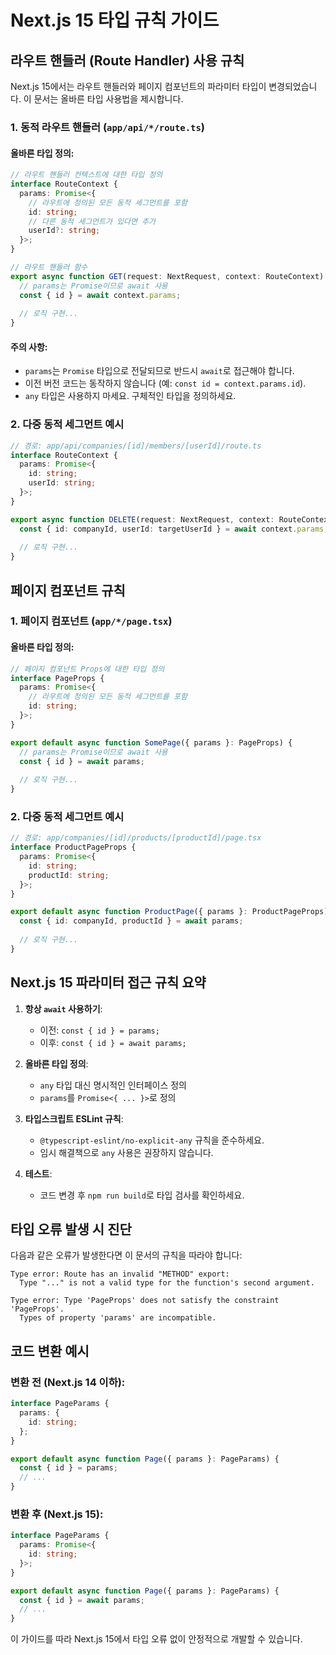 # Next.js 15 타입 규칙 가이드

## 라우트 핸들러 (Route Handler) 사용 규칙

Next.js 15에서는 라우트 핸들러와 페이지 컴포넌트의 파라미터 타입이 변경되었습니다. 이 문서는 올바른 타입 사용법을 제시합니다.

### 1. 동적 라우트 핸들러 (`app/api/*/route.ts`)

#### 올바른 타입 정의:

```typescript
// 라우트 핸들러 컨텍스트에 대한 타입 정의
interface RouteContext {
  params: Promise<{
    // 라우트에 정의된 모든 동적 세그먼트를 포함
    id: string;
    // 다른 동적 세그먼트가 있다면 추가
    userId?: string;
  }>;
}

// 라우트 핸들러 함수
export async function GET(request: NextRequest, context: RouteContext) {
  // params는 Promise이므로 await 사용
  const { id } = await context.params;
  
  // 로직 구현...
}
```

#### 주의 사항:

- `params`는 `Promise` 타입으로 전달되므로 반드시 `await`로 접근해야 합니다.
- 이전 버전 코드는 동작하지 않습니다 (예: `const id = context.params.id`).
- `any` 타입은 사용하지 마세요. 구체적인 타입을 정의하세요.

### 2. 다중 동적 세그먼트 예시

```typescript
// 경로: app/api/companies/[id]/members/[userId]/route.ts
interface RouteContext {
  params: Promise<{
    id: string;
    userId: string;
  }>;
}

export async function DELETE(request: NextRequest, context: RouteContext) {
  const { id: companyId, userId: targetUserId } = await context.params;
  
  // 로직 구현...
}
```

## 페이지 컴포넌트 규칙

### 1. 페이지 컴포넌트 (`app/*/page.tsx`)

#### 올바른 타입 정의:

```typescript
// 페이지 컴포넌트 Props에 대한 타입 정의
interface PageProps {
  params: Promise<{
    // 라우트에 정의된 모든 동적 세그먼트를 포함
    id: string;
  }>;
}

export default async function SomePage({ params }: PageProps) {
  // params는 Promise이므로 await 사용
  const { id } = await params;
  
  // 로직 구현...
}
```

### 2. 다중 동적 세그먼트 예시

```typescript
// 경로: app/companies/[id]/products/[productId]/page.tsx
interface ProductPageProps {
  params: Promise<{
    id: string;
    productId: string;
  }>;
}

export default async function ProductPage({ params }: ProductPageProps) {
  const { id: companyId, productId } = await params;
  
  // 로직 구현...
}
```

## Next.js 15 파라미터 접근 규칙 요약

1. **항상 `await` 사용하기**: 
   - 이전: `const { id } = params;`
   - 이후: `const { id } = await params;`

2. **올바른 타입 정의**:
   - `any` 타입 대신 명시적인 인터페이스 정의
   - `params`를 `Promise<{ ... }>`로 정의

3. **타입스크립트 ESLint 규칙**:
   - `@typescript-eslint/no-explicit-any` 규칙을 준수하세요.
   - 임시 해결책으로 `any` 사용은 권장하지 않습니다.

4. **테스트**:
   - 코드 변경 후 `npm run build`로 타입 검사를 확인하세요.

## 타입 오류 발생 시 진단

다음과 같은 오류가 발생한다면 이 문서의 규칙을 따라야 합니다:

```
Type error: Route has an invalid "METHOD" export:
  Type "..." is not a valid type for the function's second argument.
```

```
Type error: Type 'PageProps' does not satisfy the constraint 'PageProps'.
  Types of property 'params' are incompatible.
```

## 코드 변환 예시

### 변환 전 (Next.js 14 이하):

```typescript
interface PageParams {
  params: {
    id: string;
  };
}

export default async function Page({ params }: PageParams) {
  const { id } = params;
  // ...
}
```

### 변환 후 (Next.js 15):

```typescript
interface PageParams {
  params: Promise<{
    id: string;
  }>;
}

export default async function Page({ params }: PageParams) {
  const { id } = await params;
  // ...
}
```

이 가이드를 따라 Next.js 15에서 타입 오류 없이 안정적으로 개발할 수 있습니다. 